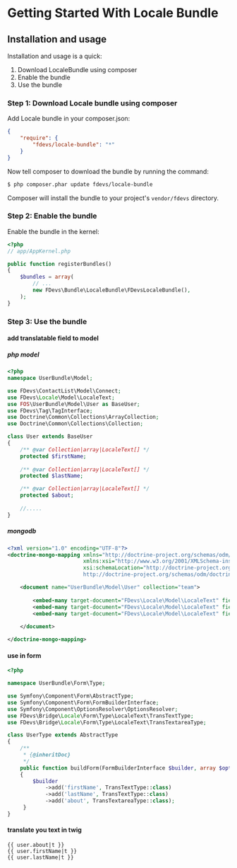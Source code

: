 Getting Started With Locale Bundle
==================================

## Installation and usage

Installation and usage is a quick:

1. Download LocaleBundle using composer
2. Enable the bundle
3. Use the bundle

### Step 1: Download Locale bundle using composer

Add Locale bundle in your composer.json:

```json
{
    "require": {
        "fdevs/locale-bundle": "*"
    }
}
```

Now tell composer to download the bundle by running the command:

``` bash
$ php composer.phar update fdevs/locale-bundle
```

Composer will install the bundle to your project's `vendor/fdevs` directory.


### Step 2: Enable the bundle

Enable the bundle in the kernel:

``` php
<?php
// app/AppKernel.php

public function registerBundles()
{
    $bundles = array(
        // ...
        new FDevs\Bundle\LocaleBundle\FDevsLocaleBundle(),
    );
}
```

### Step 3: Use the bundle

#### add translatable field to model

##### php model
```php
<?php
namespace UserBundle\Model;

use FDevs\ContactList\Model\Connect;
use FDevs\Locale\Model\LocaleText;
use FOS\UserBundle\Model\User as BaseUser;
use FDevs\Tag\TagInterface;
use Doctrine\Common\Collections\ArrayCollection;
use Doctrine\Common\Collections\Collection;

class User extends BaseUser
{
    /** @var Collection|array|LocaleText[] */
    protected $firstName;
    
    /** @var Collection|array|LocaleText[] */
    protected $lastName;

    /** @var Collection|array|LocaleText[] */
    protected $about;
    
    //.....
}
```
##### mongodb

```xml
<?xml version="1.0" encoding="UTF-8"?>
<doctrine-mongo-mapping xmlns="http://doctrine-project.org/schemas/odm/doctrine-mongo-mapping"
                        xmlns:xsi="http://www.w3.org/2001/XMLSchema-instance"
                        xsi:schemaLocation="http://doctrine-project.org/schemas/odm/doctrine-mongo-mapping
                        http://doctrine-project.org/schemas/odm/doctrine-mongo-mapping.xsd">

    <document name="UserBundle\Model\User" collection="team">
    
        <embed-many target-document="FDevs\Locale\Model\LocaleText" field="lastName"/>
        <embed-many target-document="FDevs\Locale\Model\LocaleText" field="firstName"/>
        <embed-many target-document="FDevs\Locale\Model\LocaleText" field="about"/>
        
    </document>

</doctrine-mongo-mapping>
```

#### use in form

```php
<?php

namespace UserBundle\Form\Type;

use Symfony\Component\Form\AbstractType;
use Symfony\Component\Form\FormBuilderInterface;
use Symfony\Component\OptionsResolver\OptionsResolver;
use FDevs\Bridge\Locale\Form\Type\LocaleText\TransTextType;
use FDevs\Bridge\Locale\Form\Type\LocaleText\TransTextareaType;

class UserType extends AbstractType
{
    /**
     * {@inheritDoc}
     */
    public function buildForm(FormBuilderInterface $builder, array $options)
    {
        $builder
            ->add('firstName', TransTextType::class)
            ->add('lastName', TransTextType::class)
            ->add('about', TransTextareaType::class);
     }
}
```

#### translate you text in twig

```twig
{{ user.about|t }}
{{ user.firstName|t }}
{{ user.lastName|t }}
```
